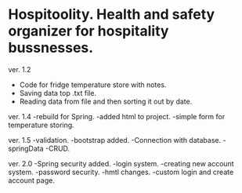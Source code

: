 # Hospitoolity. Health and safety organizer for hospitality bussnesses.

ver. 1.2 
- Code for fridge temperature store with notes.
- Saving data top .txt file.
- Reading data from file and then sorting it out by date.

ver. 1.4
-rebuild for Spring.
-added html to project.
-simple form for temperature storing.

ver. 1.5
-validation.
-bootstrap added.
-Connection with database.
-springData
-CRUD.

ver. 2.0
-Spring security added.
-login system.
-creating new account system.
-password security.
-hmtl changes.
-custom login and create account page.



